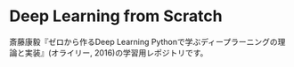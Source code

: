 # Deep Learning from Scratch
斎藤康毅『ゼロから作るDeep Learning Pythonで学ぶディープラーニングの理論と実装』(オライリー, 2016)の学習用レポジトリです。